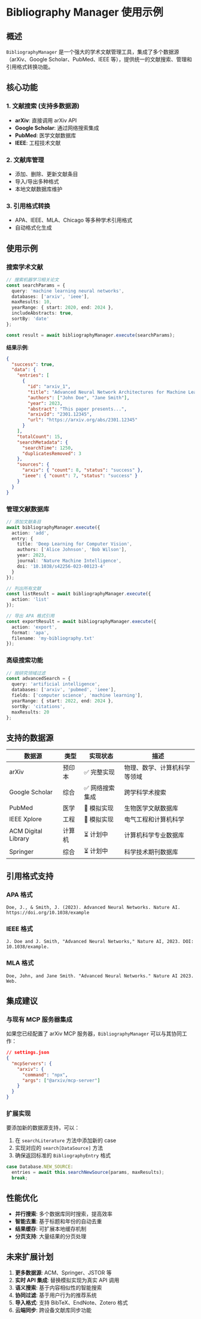 # Bibliography Manager 使用示例

## 概述

`BibliographyManager` 是一个强大的学术文献管理工具，集成了多个数据源（arXiv、Google Scholar、PubMed、IEEE 等），提供统一的文献搜索、管理和引用格式转换功能。

## 核心功能

### 1. 文献搜索 (支持多数据源)

- **arXiv**: 直接调用 arXiv API
- **Google Scholar**: 通过网络搜索集成
- **PubMed**: 医学文献数据库 
- **IEEE**: 工程技术文献

### 2. 文献库管理

- 添加、删除、更新文献条目
- 导入/导出多种格式
- 本地文献数据库维护

### 3. 引用格式转换

- APA、IEEE、MLA、Chicago 等多种学术引用格式
- 自动格式化生成

## 使用示例

### 搜索学术文献

```typescript
// 搜索机器学习相关论文
const searchParams = {
  query: 'machine learning neural networks',
  databases: ['arxiv', 'ieee'],
  maxResults: 10,
  yearRange: { start: 2020, end: 2024 },
  includeAbstracts: true,
  sortBy: 'date'
};

const result = await bibliographyManager.execute(searchParams);
```

**结果示例**:
```json
{
  "success": true,
  "data": {
    "entries": [
      {
        "id": "arxiv_1",
        "title": "Advanced Neural Network Architectures for Machine Learning",
        "authors": ["John Doe", "Jane Smith"],
        "year": 2023,
        "abstract": "This paper presents...",
        "arxivId": "2301.12345",
        "url": "https://arxiv.org/abs/2301.12345"
      }
    ],
    "totalCount": 15,
    "searchMetadata": {
      "searchTime": 1250,
      "duplicatesRemoved": 3
    },
    "sources": {
      "arxiv": { "count": 8, "status": "success" },
      "ieee": { "count": 7, "status": "success" }
    }
  }
}
```

### 管理文献数据库

```typescript
// 添加文献条目
await bibliographyManager.execute({
  action: 'add',
  entry: {
    title: 'Deep Learning for Computer Vision',
    authors: ['Alice Johnson', 'Bob Wilson'],
    year: 2023,
    journal: 'Nature Machine Intelligence',
    doi: '10.1038/s42256-023-00123-4'
  }
});

// 列出所有文献
const listResult = await bibliographyManager.execute({
  action: 'list'
});

// 导出 APA 格式引用
const exportResult = await bibliographyManager.execute({
  action: 'export',
  format: 'apa',
  filename: 'my-bibliography.txt'
});
```

### 高级搜索功能

```typescript
// 按研究领域过滤
const advancedSearch = {
  query: 'artificial intelligence',
  databases: ['arxiv', 'pubmed', 'ieee'],
  fields: ['computer science', 'machine learning'],
  yearRange: { start: 2022, end: 2024 },
  sortBy: 'citations',
  maxResults: 20
};
```

## 支持的数据源

| 数据源 | 类型 | 实现状态 | 描述 |
|--------|------|----------|------|
| arXiv | 预印本 | ✅ 完整实现 | 物理、数学、计算机科学等领域 |
| Google Scholar | 综合 | ✅ 网络搜索集成 | 跨学科学术搜索 |
| PubMed | 医学 | 🔄 模拟实现 | 生物医学文献数据库 |
| IEEE Xplore | 工程 | 🔄 模拟实现 | 电气工程和计算机科学 |
| ACM Digital Library | 计算机 | ⏳ 计划中 | 计算机科学专业数据库 |
| Springer | 综合 | ⏳ 计划中 | 科学技术期刊数据库 |

## 引用格式支持

### APA 格式
```
Doe, J., & Smith, J. (2023). Advanced Neural Networks. Nature AI. https://doi.org/10.1038/example
```

### IEEE 格式
```
J. Doe and J. Smith, "Advanced Neural Networks," Nature AI, 2023. DOI: 10.1038/example.
```

### MLA 格式
```
Doe, John, and Jane Smith. "Advanced Neural Networks." Nature AI 2023. Web.
```

## 集成建议

### 与现有 MCP 服务器集成

如果您已经配置了 arXiv MCP 服务器，`BibliographyManager` 可以与其协同工作：

```json
// settings.json
{
  "mcpServers": {
    "arxiv": {
      "command": "npx",
      "args": ["@arxiv/mcp-server"]
    }
  }
}
```

### 扩展实现

要添加新的数据源支持，可以：

1. 在 `searchLiterature` 方法中添加新的 case
2. 实现对应的 `search[DataSource]` 方法
3. 确保返回标准的 `BibliographyEntry` 格式

```typescript
case Database.NEW_SOURCE:
  entries = await this.searchNewSource(params, maxResults);
  break;
```

## 性能优化

- **并行搜索**: 多个数据库同时搜索，提高效率
- **智能去重**: 基于标题和年份的自动去重
- **结果缓存**: 可扩展本地缓存机制
- **分页支持**: 大量结果的分页处理

## 未来扩展计划

1. **更多数据源**: ACM、Springer、JSTOR 等
2. **实时 API 集成**: 替换模拟实现为真实 API 调用
3. **语义搜索**: 基于内容相似性的智能搜索
4. **协同过滤**: 基于用户行为的推荐系统
5. **导入格式**: 支持 BibTeX、EndNote、Zotero 格式
6. **云端同步**: 跨设备文献库同步功能 